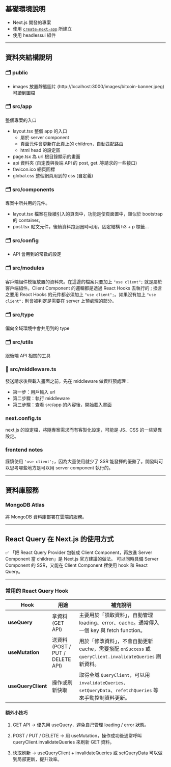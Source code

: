 ## 基礎環境說明
- Next.js 開發的專案
- 使用 [`create-next-app`](https://nextjs.org/docs/app/api-reference/cli/create-next-app) 所建立
- 使用 headlessui 組件

---

## 資料夾結構說明

### 🗂️ public
- images 放置靜態圖片 (http://localhost:3000/images/bitcoin-banner.jpeg) 可讀到圖檔

### 🗂️ src/app 
整個專案的入口
- layout.tsx 整個 app 的入口 
  - 屬於 server component
  - 頁面元件會更新在此頁上的 children，自動匹配路由
  - html head 的設定區
- page.tsx 為 url 根目錄顯示的畫面
- api 資料夾 (自定義與後端 API 的 post, get..等請求的一些接口)
- favicon.ico 網頁圖標
- global.css 整個網頁用到的 css (自定義)

### 🗂️ src/components
專案中所共用的元件。
- layout.tsx 檔案在後續引入的頁面中，功能是使頁面置中，類似於 bootstrap 的 container。
- post.tsx 貼文元件，後續資料跑迴圈時可用，固定結構 h3 + p 標籤...

### 🗂️ src/config
- API 會用到的常數的設定

### 🗂️ src/modules
客戶端組件模組放置的資料夾。在這邊的檔案只要加上 `"use client";` 就是屬於客戶端組件。Client Component 的邏輯都是透過 React Hooks 去執行的 ; 換言之要用 React Hooks 的元件都必須加上 `"use client";`。如果沒有加上 `"use client";` 則會被判定是需要在 server 上預處理的部分。


### 🗂️ src/type 
偏向全域環境中會共用到的 type

### 🗂️ src/utils
跟後端 API 相關的工具

### 📄 src/middleware.ts
發送請求後與載入畫面之前，先在 middleware 做資料預處理：

- 第一步：用戶輸入 url
- 第二步驟：執行 middleware
- 第三步驟：查看 src/app 的內容後，開始載入畫面

### next.config.ts
next.js 的設定檔，將隨專案需求而有客製化設定，可能是 JS、CSS 的一些變異設定。

### frontend notes
謹慎使用 `'use client';`，因為大量使用就少了 SSR 能發揮的優勢了。開發時可以思考哪些地方是可以用 server component 執行的。

---

## 資料庫服務

### MongoDB Atlas
將 MongoDB 資料庫部署在雲端的服務。

---

## React Query 在 Next.js 的使用方式

✅ 「把 React Query Provider 包裝成 Client Component，再放進 Server Component 當 children」是 Next.js 官方建議的做法。
可以同時具備 Server Component 的 SSR，又能在 Client Component 裡使用 hook 和 React Query。

---
### 常用的 React Query Hook
| Hook               | 用途                            | 補充說明                                                                                   |
| ------------------ | ----------------------------- | -------------------------------------------------------------------------------------- |
| **useQuery**       | 拿資料 (GET API)                 | 主要用於「讀取資料」，自動管理 loading、error、cache。通常傳入一個 key 與 fetch function。                       |
| **useMutation**    | 送資料 (POST / PUT / DELETE API) | 用於「修改資料」，不會自動更新 cache，需要搭配 `onSuccess` 或 `queryClient.invalidateQueries` 刷新資料。         |
| **useQueryClient** | 操作或刷新快取                       | 取得全域 `QueryClient`，可以用 `invalidateQueries`、`setQueryData`、`refetchQueries` 等來手動控制資料更新。 |

#### 額外小技巧

1. GET API → 優先用 useQuery，避免自己管理 loading / error 狀態。

2. POST / PUT / DELETE → 用 useMutation，操作成功後通常呼叫 queryClient.invalidateQueries 來刷新 GET 資料。

3. 快取刷新 → useQueryClient + invalidateQueries 或 setQueryData 可以做到局部更新，提升效率。